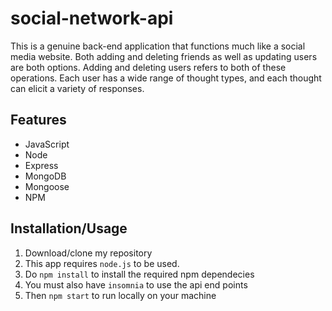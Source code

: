 # social-network-api

This is a genuine back-end application that functions much like a social media website. Both adding and deleting friends as well as updating users are both options. Adding and deleting users refers to both of these operations. Each user has a wide range of thought types, and each thought can elicit a variety of responses.

## Features

* JavaScript
* Node
* Express
* MongoDB
* Mongoose
* NPM

## Installation/Usage

1. Download/clone my repository
2. This app requires `node.js` to be used.
3. Do `npm install` to install the required npm dependecies
4. You must also have `insomnia` to use the api end points 
5. Then `npm start` to run locally on your machine
